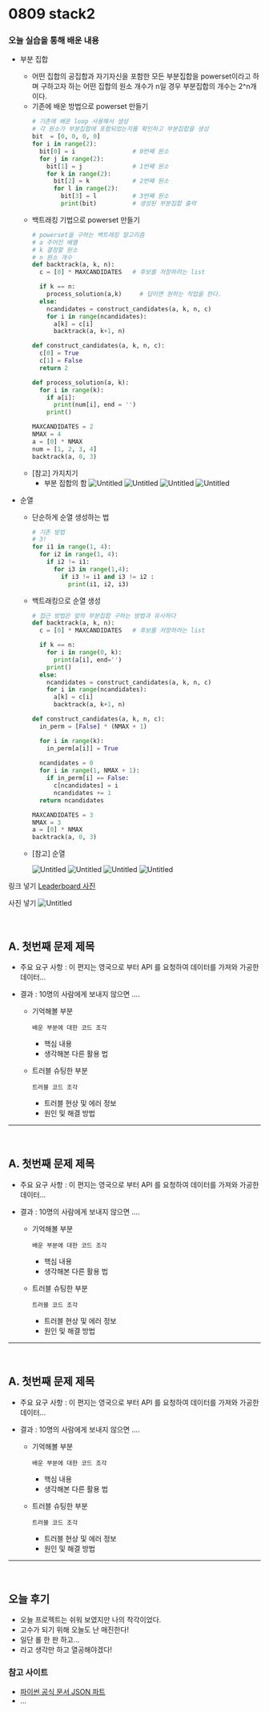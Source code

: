 # 0809 stack2
### 오늘 실습을 통해 배운 내용

- 부분 집합
  - 어떤 집합의 공집합과 자기자신을 포함한 모든 부분집합을 powerset이라고 하며 구하고자 하는 어떤 집합의 원소 개수가 n일 경우 부분집합의 개수는 2^n개 이다.
  - 기존에 배운 방법으로 powerset 만들기
    ```python
    # 기존에 배운 loop 사용해서 생성
    # 각 원소가 부분집합에 포함되었는지를 확인하고 부분집합을 생성
    bit  = [0, 0, 0, 0]
    for i in range(2):
      bit[0] = i                # 0번째 원소
      for j in range(2):        
        bit[1] = j              # 1번째 원소
        for k in range(2):
          bit[2] = k            # 2번째 원소
          for l in range(2):
            bit[3] = l          # 3번째 원소
            print(bit)          # 생성된 부분집합 출력
    ```
  - 백트래킹 기법으로 powerset 만들기
    ```python
    # powerset을 구하는 백트래킹 알고리즘
    # a 주어진 배열
    # k 결정할 원소
    # n 원소 개수
    def backtrack(a, k, n):     
      c = [0] * MAXCANDIDATES   # 후보를 저장하려는 list

      if k == n:
        process_solution(a,k)     # 답이면 원하는 작업을 한다.
      else:
        ncandidates = construct_candidates(a, k, n, c)
        for i in range(ncandidates):
          a[k] = c[i]
          backtrack(a, k+1, n)
    
    def construct_candidates(a, k, n, c):
      c[0] = True
      c[1] = False
      return 2
    
    def process_solution(a, k):
      for i in range(k):
        if a[i]:
          print(num[i], end = '')
        print()
    
    MAXCANDIDATES = 2
    NMAX = 4
    a = [0] * NMAX
    num = [1, 2, 3, 4]
    backtrack(a, 0, 3)
    ```
  - [참고] 가지치기
    - 부분 집합의 합
    ![Untitled](photo/photo_6.png)
    ![Untitled](photo/photo_7.png)
    ![Untitled](photo/photo_8.png)
    ![Untitled](photo/photo_9.png)

- 순열
  - 단순하게 순열 생성하는 법
    ```python
    # 기존 방법
    # 3!
    for i1 in range(1, 4):
      for i2 in range(1, 4):
        if i2 != i1:
          for i3 in range(1,4):
            if i3 != i1 and i3 != i2 :
              print(i1, i2, i3)
    ```
  - 백트래킹으로 순열 생성
    ```python
    # 접근 방법은 앞의 부분집합 구하는 방법과 유사하다
    def backtrack(a, k, n):     
      c = [0] * MAXCANDIDATES   # 후보를 저장하려는 list

      if k == n:
        for i in range(0, k):
          print(a[i], end='')
        print()
      else:
        ncandidates = construct_candidates(a, k, n, c)
        for i in range(ncandidates):
          a[k] = c[i]
          backtrack(a, k+1, n)

    def construct_candidates(a, k, n, c):
      in_perm = [False] * (NMAX + 1)

      for i in range(k):
        in_perm[a[i]] = True
      
      ncandidates = 0
      for i in range(1, NMAX + 1):
        if in_perm[i] == False:
          c[ncandidates] = i
          ncandidates += 1
      return ncandidates
    
    MAXCANDIDATES = 3
    NMAX = 3
    a = [0] * NMAX
    backtrack(a, 0, 3)
    ```
  - [참고] 순열

    ![Untitled](photo/photo_5.png)
    ![Untitled](photo/photo_2.png)
    ![Untitled](photo/photo_3.png)
    ![Untitled](photo/photo_4.png)




링크 넣기 [Leaderboard 사진](https://www.vellum.ai/llm-leaderboard)
    
사진 넣기 ![Untitled](photo/photo_.png)

</br>

## A. 첫번째 문제 제목

* 주요 요구 사항 : 이 편지는 영국으로 부터 API 를 요청하여 데이터를 가져와 가공한 데이터...

* 결과 : 10명의 사람에게 보내지 않으면 ....
  
  * 기억해볼 부분
  
    ```
    배운 부분에 대한 코드 조각
    ```
  
    * 핵심 내용
    * 생각해본 다른 활용 법
  * 트러블 슈팅한 부분
  
    ```
    트러블 코드 조각
    ```
  
    * 트러블 현상 및 에러 정보
    * 원인 및 해결 방법

-----
</br>

## A. 첫번째 문제 제목

* 주요 요구 사항 : 이 편지는 영국으로 부터 API 를 요청하여 데이터를 가져와 가공한 데이터...

* 결과 : 10명의 사람에게 보내지 않으면 ....
  
  * 기억해볼 부분
  
    ```
    배운 부분에 대한 코드 조각
    ```
  
    * 핵심 내용
    * 생각해본 다른 활용 법
  * 트러블 슈팅한 부분
  
    ```
    트러블 코드 조각
    ```
  
    * 트러블 현상 및 에러 정보
    * 원인 및 해결 방법

-----
</br>

## A. 첫번째 문제 제목

* 주요 요구 사항 : 이 편지는 영국으로 부터 API 를 요청하여 데이터를 가져와 가공한 데이터...

* 결과 : 10명의 사람에게 보내지 않으면 ....
  
  * 기억해볼 부분
  
    ```
    배운 부분에 대한 코드 조각
    ```
  
    * 핵심 내용
    * 생각해본 다른 활용 법
  * 트러블 슈팅한 부분
  
    ```
    트러블 코드 조각
    ```
  
    * 트러블 현상 및 에러 정보
    * 원인 및 해결 방법

-----

</br>




## 오늘 후기

* 오늘 프로젝트는 쉬워 보였지만 나의 착각이었다.
* 고수가 되기 위해 오늘도 난 매진한다!
* 일단 롤 한 판 하고... 
* 라고 생각만 하고 열공해야겠다!



### 참고 사이트

* [파이썬 공식 문서 JSON 파트](https://docs.python.org/3.9/library/json.html)
* ...

